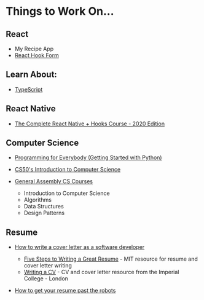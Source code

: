 # Things to Work On...

## React
* My Recipe App
* [React Hook Form](https://react-hook-form.com)

## Learn About:
* [TypeScript](https://www.typescriptlang.org)

## React Native
* [The Complete React Native + Hooks Course - 2020 Edition](https://www.udemy.com/course/the-complete-react-native-and-redux-course/learn)

## Computer Science
* [Programming for Everybody (Getting Started with Python)](https://www.coursera.org/learn/python/home/welcome)

* [CS50's Introduction to Computer Science](https://courses.edx.org/courses/course-v1:HarvardX+CS50+X/course/)

* [General Assembly CS Courses](http://my.generalassemb.ly)
    * Introduction to Computer Science
    * Algorithms
    * Data Structures
    * Design Patterns

## Resume
* [How to write a cover letter as a software developer](https://medium.com/@learnitmyway/how-to-write-a-cover-letter-as-a-software-developer-cover-letter-and-cv-included-2190e0d23e97)
    * [Five Steps to Writing a Great Resume](https://capd.mit.edu/jobs-and-internships/resumes-cvs-cover-letters-and-linkedin/resumes) - MIT resource for resume and cover letter writing
    * [Writing a CV](http://www.imperial.ac.uk/careers/application-process/cv/) - CV and cover letter resource from the Imperial College - London

* [How to get your resume past the robots](https://www.themuse.com/advice/beat-the-robots-how-to-get-your-resume-past-the-system-into-human-hands)
